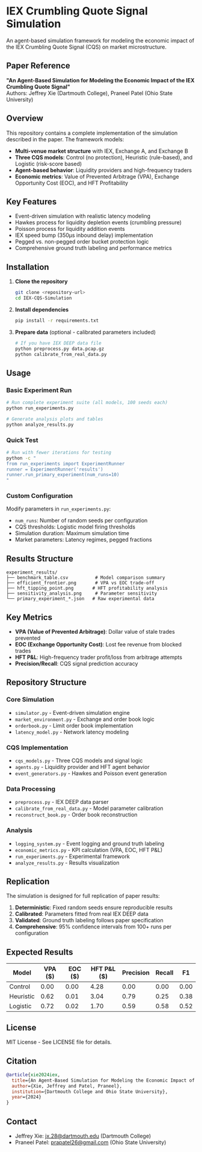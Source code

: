 # IEX Crumbling Quote Signal Simulation

An agent-based simulation framework for modeling the economic impact of the IEX Crumbling Quote Signal (CQS) on market microstructure.

## Paper Reference

**"An Agent-Based Simulation for Modeling the Economic Impact of the IEX Crumbling Quote Signal"**  
Authors: Jeffrey Xie (Dartmouth College), Praneel Patel (Ohio State University)

## Overview

This repository contains a complete implementation of the simulation described in the paper. The framework models:

- **Multi-venue market structure** with IEX, Exchange A, and Exchange B
- **Three CQS models**: Control (no protection), Heuristic (rule-based), and Logistic (risk-score based)
- **Agent-based behavior**: Liquidity providers and high-frequency traders
- **Economic metrics**: Value of Prevented Arbitrage (VPA), Exchange Opportunity Cost (EOC), and HFT Profitability

## Key Features

- Event-driven simulation with realistic latency modeling
- Hawkes process for liquidity depletion events (crumbling pressure)
- Poisson process for liquidity addition events
- IEX speed bump (350μs inbound delay) implementation
- Pegged vs. non-pegged order bucket protection logic
- Comprehensive ground truth labeling and performance metrics

## Installation

1. **Clone the repository**
   ```bash
   git clone <repository-url>
   cd IEX-CQS-Simulation
   ```

2. **Install dependencies**
   ```bash
   pip install -r requirements.txt
   ```

3. **Prepare data** (optional - calibrated parameters included)
   ```bash
   # If you have IEX DEEP data file
   python preprocess.py data.pcap.gz
   python calibrate_from_real_data.py
   ```

## Usage

### Basic Experiment Run

```bash
# Run complete experiment suite (all models, 100 seeds each)
python run_experiments.py

# Generate analysis plots and tables
python analyze_results.py
```

### Quick Test

```bash
# Run with fewer iterations for testing
python -c "
from run_experiments import ExperimentRunner
runner = ExperimentRunner('results')
runner.run_primary_experiment(num_runs=10)
"
```

### Custom Configuration

Modify parameters in `run_experiments.py`:
- `num_runs`: Number of random seeds per configuration
- CQS thresholds: Logistic model firing thresholds
- Simulation duration: Maximum simulation time
- Market parameters: Latency regimes, pegged fractions

## Results Structure

```
experiment_results/
├── benchmark_table.csv          # Model comparison summary
├── efficient_frontier.png       # VPA vs EOC trade-off
├── hft_tipping_point.png       # HFT profitability analysis  
├── sensitivity_analysis.png     # Parameter sensitivity
└── primary_experiment_*.json   # Raw experimental data
```

## Key Metrics

- **VPA (Value of Prevented Arbitrage)**: Dollar value of stale trades prevented
- **EOC (Exchange Opportunity Cost)**: Lost fee revenue from blocked trades
- **HFT P&L**: High-frequency trader profit/loss from arbitrage attempts
- **Precision/Recall**: CQS signal prediction accuracy

## Repository Structure

### Core Simulation
- `simulator.py` - Event-driven simulation engine
- `market_environment.py` - Exchange and order book logic
- `orderbook.py` - Limit order book implementation
- `latency_model.py` - Network latency modeling

### CQS Implementation
- `cqs_models.py` - Three CQS models and signal logic
- `agents.py` - Liquidity provider and HFT agent behavior
- `event_generators.py` - Hawkes and Poisson event generation

### Data Processing
- `preprocess.py` - IEX DEEP data parser
- `calibrate_from_real_data.py` - Model parameter calibration
- `reconstruct_book.py` - Order book reconstruction

### Analysis
- `logging_system.py` - Event logging and ground truth labeling
- `economic_metrics.py` - KPI calculation (VPA, EOC, HFT P&L)
- `run_experiments.py` - Experimental framework
- `analyze_results.py` - Results visualization

## Replication

The simulation is designed for full replication of paper results:

1. **Deterministic**: Fixed random seeds ensure reproducible results
2. **Calibrated**: Parameters fitted from real IEX DEEP data
3. **Validated**: Ground truth labeling follows paper specification
4. **Comprehensive**: 95% confidence intervals from 100+ runs per configuration

## Expected Results

| Model     | VPA ($) | EOC ($) | HFT P&L ($) | Precision | Recall | F1   |
|-----------|---------|---------|-------------|-----------|--------|------|
| Control   | 0.00    | 0.00    | 4.28        | 0.00      | 0.00   | 0.00 |
| Heuristic | 0.62    | 0.01    | 3.04        | 0.79      | 0.25   | 0.38 |
| Logistic  | 0.72    | 0.02    | 1.70        | 0.59      | 0.58   | 0.52 |

## License

MIT License - See LICENSE file for details.

## Citation

```bibtex
@article{xie2024iex,
  title={An Agent-Based Simulation for Modeling the Economic Impact of the IEX Crumbling Quote Signal},
  author={Xie, Jeffrey and Patel, Praneel},
  institution={Dartmouth College and Ohio State University},
  year={2024}
}
```

## Contact

- Jeffrey Xie: jx.28@dartmouth.edu (Dartmouth College)
- Praneel Patel: prapatel26@gmail.com (Ohio State University)